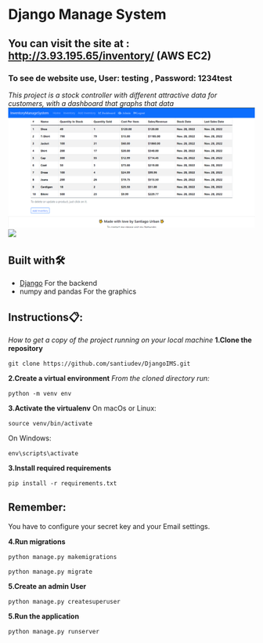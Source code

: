 # Django Manage System
## You can visit the site at : http://3.93.195.65/inventory/  (AWS EC2)
### To see de website use, User: testing , Password: 1234test
_This project is a stock controller with different attractive data for customers, with a dashboard that graphs that data_
![](readme/IMS.png)
![](ireadme/ims2.png)

## Built with🛠️
* [Django](https://www.djangoproject.com/) For the backend
* numpy and pandas For the graphics

## Instructions📋:
_How to get a copy of the project running on your local machine_
<strong>1.Clone the repository</strong>
```
git clone https://github.com/santiudev/DjangoIMS.git
```
<strong>2.Create a virtual environment</strong>
_From the cloned directory run:_
```
python -m venv env
```
<strong>3.Activate the virtualenv</strong>
On macOs or Linux:
```
source venv/bin/activate
```
On Windows:
```
env\scripts\activate
```
<strong>3.Install required requirements</strong>
```
pip install -r requirements.txt
```
## Remember:
You have to configure your secret key and your Email settings.

<strong>4.Run migrations</strong>
```
python manage.py makemigrations
```
```
python manage.py migrate
```
<strong>5.Create an admin User</strong>
```
python manage.py createsuperuser
```
<strong>5.Run the application</strong>
```
python manage.py runserver
```
